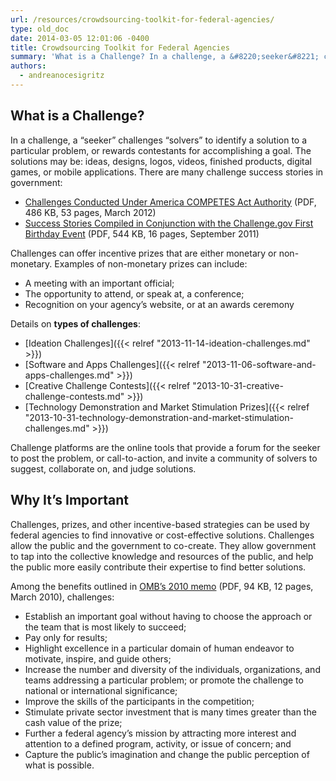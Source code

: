 ```yaml
---
url: /resources/crowdsourcing-toolkit-for-federal-agencies/
type: old_doc
date: 2014-03-05 12:01:06 -0400
title: Crowdsourcing Toolkit for Federal Agencies
summary: 'What is a Challenge? In a challenge, a &#8220;seeker&#8221; challenges &#8220;solvers&#8221; to identify a solution to a particular problem, or rewards contestants for accomplishing a goal. The solutions may be: ideas, designs, logos, videos, finished products, digital games, or mobile applications. There are many challenge success stories in government: Challenges Conducted Under America COMPETES Act Authority (PDF,'
authors:
  - andreanocesigritz
---
```


## What is a Challenge?

In a challenge, a &#8220;seeker&#8221; challenges &#8220;solvers&#8221; to identify a solution to a particular problem, or rewards contestants for accomplishing a goal. The solutions may be: ideas, designs, logos, videos, finished products, digital games, or mobile applications. There are many challenge success stories in government:

  * [Challenges Conducted Under America COMPETES Act Authority](CDN/files/2014/02/implementation-federal-prize-authority.pdf) (PDF, 486 KB, 53 pages, March 2012)
  * [Success Stories Compiled in Conjunction with the Challenge.gov First Birthday Event](CDN/files/2014/02/agency-stories-challenge-prize-competitions.pdf) (PDF, 544 KB, 16 pages, September 2011)

Challenges can offer incentive prizes that are either monetary or non-monetary. Examples of non-monetary prizes can include:

  * A meeting with an important official;
  * The opportunity to attend, or speak at, a conference;
  * Recognition on your agency&#8217;s website, or at an awards ceremony

Details on **types of challenges**:

  * [Ideation Challenges]({{< relref "2013-11-14-ideation-challenges.md" >}})
  * [Software and Apps Challenges]({{< relref "2013-11-06-software-and-apps-challenges.md" >}})
  * [Creative Challenge Contests]({{< relref "2013-10-31-creative-challenge-contests.md" >}})
  * [Technology Demonstration and Market Stimulation Prizes]({{< relref "2013-10-31-technology-demonstration-and-market-stimulation-challenges.md" >}})

​Challenge platforms are the online tools that provide a forum for the seeker to post the problem, or call-to-action, and invite a community of solvers to suggest, collaborate on, and judge solutions.

## Why It&#8217;s Important

Challenges, prizes, and other incentive-based strategies can be used by federal agencies to find innovative or cost-effective solutions. Challenges allow the public and the government to co-create. They allow government to tap into the collective knowledge and resources of the public, and help the public more easily contribute their expertise to find better solutions.

Among the benefits outlined in [OMB&#8217;s 2010 memo](https://www.whitehouse.gov/sites/whitehouse.gov/files/omb/memoranda/2010/m10-11.pdf) (PDF, 94 KB, 12 pages, March 2010), challenges:

  * Establish an important goal without having to choose the approach or the team that is most likely to succeed;
  * Pay only for results;
  * Highlight excellence in a particular domain of human endeavor to motivate, inspire, and guide others;
  * Increase the number and diversity of the individuals, organizations, and teams addressing a particular problem; or promote the challenge to national or international significance;
  * Improve the skills of the participants in the competition;
  * Stimulate private sector investment that is many times greater than the cash value of the prize;
  * Further a federal agency&#8217;s mission by attracting more interest and attention to a defined program, activity, or issue of concern; and
  * Capture the public&#8217;s imagination and change the public perception of what is possible.

## 

 